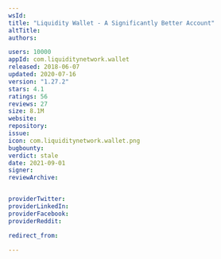```yaml
---
wsId: 
title: "Liquidity Wallet - A Significantly Better Account"
altTitle: 
authors:

users: 10000
appId: com.liquiditynetwork.wallet
released: 2018-06-07
updated: 2020-07-16
version: "1.27.2"
stars: 4.1
ratings: 56
reviews: 27
size: 8.1M
website: 
repository: 
issue: 
icon: com.liquiditynetwork.wallet.png
bugbounty: 
verdict: stale
date: 2021-09-01
signer: 
reviewArchive:


providerTwitter: 
providerLinkedIn: 
providerFacebook: 
providerReddit: 

redirect_from:

---
```



